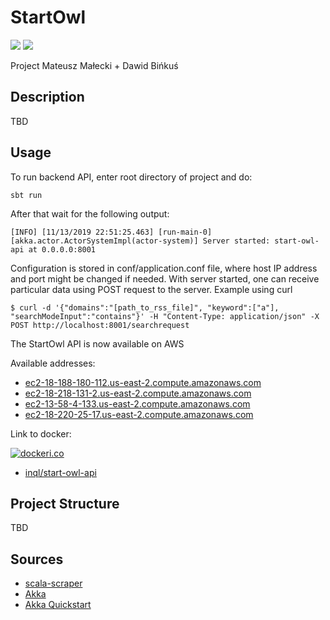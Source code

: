 # StartOwl
![](https://github.com/inql/StartOwl/workflows/Scala%20API%20Test/badge.svg)
![](https://github.com/inql/StartOwl/workflows/Perform%20tests%20on%20API%20and%20publish%20Docker%20image%20on%20AWS/badge.svg)

Project Mateusz Małecki + Dawid Bińkuś
## Description
TBD
## Usage
To run backend API, enter root directory of project and do:

``
sbt run
``

After that wait for the following output:

``
[INFO] [11/13/2019 22:51:25.463] [run-main-0] [akka.actor.ActorSystemImpl(actor-system)] Server started: start-owl-api at 0.0.0.0:8001
``

Configuration is stored in conf/application.conf file, where host IP address and port might be changed if needed.
With server started, one can receive particular data using POST request to the server.
Example using curl

``
$ curl -d '{"domains":"[path_to_rss_file]", "keyword":["a"], "searchModeInput":"contains"}' -H "Content-Type: application/json" -X POST http://localhost:8001/searchrequest
``

The StartOwl API is now available on AWS

Available addresses:

- [ec2-18-188-180-112.us-east-2.compute.amazonaws.com](http://ec2-18-188-180-112.us-east-2.compute.amazonaws.com)
- [ec2-18-218-131-2.us-east-2.compute.amazonaws.com](http://ec2-18-218-131-2.us-east-2.compute.amazonaws.com)
- [ec2-13-58-4-133.us-east-2.compute.amazonaws.com](http://ec2-13-58-4-133.us-east-2.compute.amazonaws.com)
- [ec2-18-220-25-17.us-east-2.compute.amazonaws.com](http://ec2-18-220-25-17.us-east-2.compute.amazonaws.com)

Link to docker:

[![dockeri.co](https://dockeri.co/image/inql/start-owl-api)](https://hub.docker.com/r/inql/start-owl-api)
- [inql/start-owl-api](https://hub.docker.com/r/inql/start-owl-api)

## Project Structure
TBD
## Sources
* [scala-scraper](https://github.com/ruippeixotog/scala-scraper)
* [Akka](https://akka.io/)
* [Akka Quickstart](https://doc.akka.io/docs/akka/current/typed/guide/introduction.html?language=scala)
